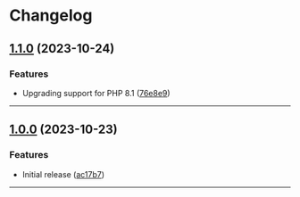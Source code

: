 <!--- BEGIN HEADER -->
# Changelog

<!--- END HEADER -->

## [1.1.0](https://github.com/trickeyone/epoch/compare/v1.0.0...v1.1.0) (2023-10-24)

### Features

* Upgrading support for PHP 8.1 ([76e8e9](https://github.com/trickeyone/epoch/commit/76e8e91feb49405a4c0d8c852e045ce36325554d))


---



## [1.0.0](https://github.com/trickeyone/epoch/compare/bd073c372bb46519c376c8529056abed63ad738b...v1.0.0) (2023-10-23)

### Features

* Initial release ([ac17b7](https://github.com/trickeyone/epoch/commit/ac17b708a5a68c7ea065184460288f7afbbe8f07))


---

